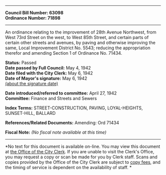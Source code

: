 * * * * *  
  
**Council Bill Number: [](#h0)[](#h2)63098**   
**Ordinance Number: 71898**  
  
* * * * *  
  
An ordinance relating to the improvement of 28th Avenue Northwest, from West 73rd Street on the west, to West 85th Street, and certain parts of certain other streets and avenues, by paving and otherwise improving the same, Local Improvement District No. 5543; reducing the appropriation therefor and amending Section 1 of Ordinance No. 71434.  
  
**Status:** Passed   
**Date passed by Full Council:** May 4, 1942   
**Date filed with the City Clerk:** May 6, 1942   
**Date of Mayor's signature:** May 6, 1942   
[(about the signature date)](/~public/approvaldate.htm)   
  
  
**Date introduced/referred to committee:** April 27, 1942   
**Committee:** Finance and Streets and Sewers   
  
**Index Terms:** STREET-CONSTRUCTION, PAVING, LOYAL-HEIGHTS, SUNSET-HILL, BALLARD  
  
**References/Related Documents:** Amending: Ord 71434  
  
**Fiscal Note:** *(No fiscal note available at this time)*  
  
* * * * *  
  
*No text for this document is available on-line. You may view this document at [the Office of the City Clerk](http://www.seattle.gov/leg/clerk/contactUs.htm). If you are unable to visit the Clerk's Office, you may request a copy or scan be made for you by Clerk staff. Scans and copies provided by the Office of the City Clerk are subject to [copy fees](http://clerk.seattle.gov/~public/clerkfees.htm), and the timing of service is dependent on the availability of staff. *  
  
  
